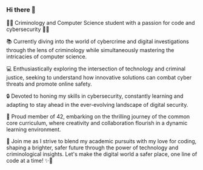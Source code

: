 ### Hi there 👋

🌸🌟 Criminology and Computer Science student with a passion for code and cybersecurity 🌟🌸

📚 Currently diving into the world of cybercrime and digital investigations through the lens of criminology while simultaneously mastering the intricacies of computer science.

💻 Enthusiastically exploring the intersection of technology and criminal justice, seeking to understand how innovative solutions can combat cyber threats and promote online safety.

🔒 Devoted to honing my skills in cybersecurity, constantly learning and adapting to stay ahead in the ever-evolving landscape of digital security.

🚀 Proud member of 42, embarking on the thrilling journey of the common core curriculum, where creativity and collaboration flourish in a dynamic learning environment.

🌈 Join me as I strive to blend my academic pursuits with my love for coding, shaping a brighter, safer future through the power of technology and criminological insights. Let's make the digital world a safer place, one line of code at a time! ✨🌸
